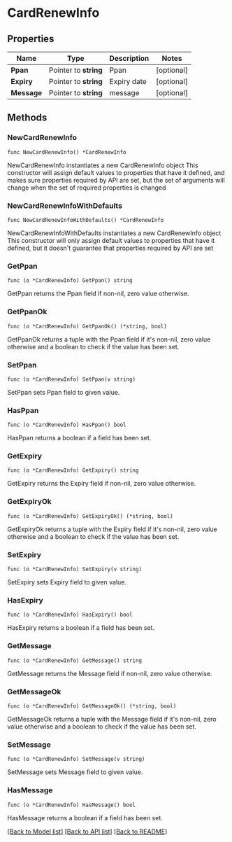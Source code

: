 # CardRenewInfo

## Properties

Name | Type | Description | Notes
------------ | ------------- | ------------- | -------------
**Ppan** | Pointer to **string** | Ppan | [optional] 
**Expiry** | Pointer to **string** | Expiry date | [optional] 
**Message** | Pointer to **string** | message | [optional] 

## Methods

### NewCardRenewInfo

`func NewCardRenewInfo() *CardRenewInfo`

NewCardRenewInfo instantiates a new CardRenewInfo object
This constructor will assign default values to properties that have it defined,
and makes sure properties required by API are set, but the set of arguments
will change when the set of required properties is changed

### NewCardRenewInfoWithDefaults

`func NewCardRenewInfoWithDefaults() *CardRenewInfo`

NewCardRenewInfoWithDefaults instantiates a new CardRenewInfo object
This constructor will only assign default values to properties that have it defined,
but it doesn't guarantee that properties required by API are set

### GetPpan

`func (o *CardRenewInfo) GetPpan() string`

GetPpan returns the Ppan field if non-nil, zero value otherwise.

### GetPpanOk

`func (o *CardRenewInfo) GetPpanOk() (*string, bool)`

GetPpanOk returns a tuple with the Ppan field if it's non-nil, zero value otherwise
and a boolean to check if the value has been set.

### SetPpan

`func (o *CardRenewInfo) SetPpan(v string)`

SetPpan sets Ppan field to given value.

### HasPpan

`func (o *CardRenewInfo) HasPpan() bool`

HasPpan returns a boolean if a field has been set.

### GetExpiry

`func (o *CardRenewInfo) GetExpiry() string`

GetExpiry returns the Expiry field if non-nil, zero value otherwise.

### GetExpiryOk

`func (o *CardRenewInfo) GetExpiryOk() (*string, bool)`

GetExpiryOk returns a tuple with the Expiry field if it's non-nil, zero value otherwise
and a boolean to check if the value has been set.

### SetExpiry

`func (o *CardRenewInfo) SetExpiry(v string)`

SetExpiry sets Expiry field to given value.

### HasExpiry

`func (o *CardRenewInfo) HasExpiry() bool`

HasExpiry returns a boolean if a field has been set.

### GetMessage

`func (o *CardRenewInfo) GetMessage() string`

GetMessage returns the Message field if non-nil, zero value otherwise.

### GetMessageOk

`func (o *CardRenewInfo) GetMessageOk() (*string, bool)`

GetMessageOk returns a tuple with the Message field if it's non-nil, zero value otherwise
and a boolean to check if the value has been set.

### SetMessage

`func (o *CardRenewInfo) SetMessage(v string)`

SetMessage sets Message field to given value.

### HasMessage

`func (o *CardRenewInfo) HasMessage() bool`

HasMessage returns a boolean if a field has been set.


[[Back to Model list]](../README.md#documentation-for-models) [[Back to API list]](../README.md#documentation-for-api-endpoints) [[Back to README]](../README.md)


